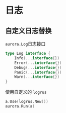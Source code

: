 # 日志
## 自定义日志替换
`aurora.Log`日志接口
```go
type Log interface {
	Info(...interface{})
	Error(...interface{})
	Debug(...interface{})
	Panic(...interface{})
	Warn(...interface{})
}
```
使用自定义的 `logrus`
```go
a.Use(logrus.New())
aurora.Run(a)
```